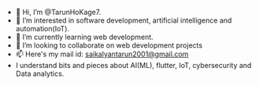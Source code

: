 - 👋 Hi, I’m @TarunHoKage7.
- 👀 I’m interested in software development, artificial intelligence and automation(IoT).
- 🌱 I’m currently learning web development.
- 💞️ I’m looking to collaborate on web development projects
- 📫 Here's my mail id: saikalyantarun2001@gmail.com
-    I understand bits and pieces about AI(ML), flutter, IoT, cybersecurity and Data analytics.
